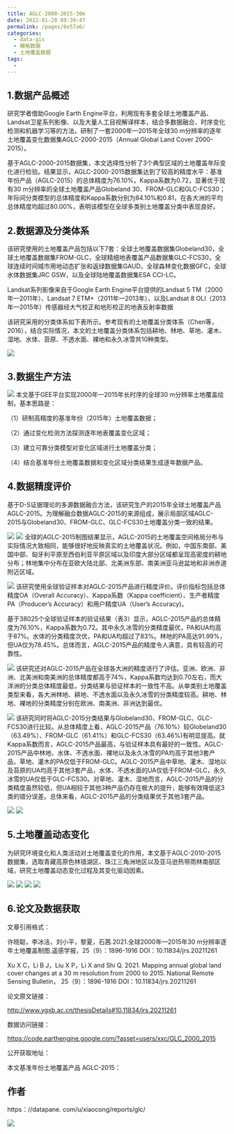 ```yaml
---
title: AGLC-2000-2015-30m
date: 2022-01-28 09:39:47
permalink: /pages/6e57a6/
categories:
  - data-gis
  - 栅格数据
  - 土地覆盖数据
tags:
  - 
---
```

## 1.数据产品概述

研究学者借助Google Earth Engine平台，利用现有多套全球土地覆盖产品、Landsat卫星系列影像、以及大量人工目视解译样本，结合多数据融合、时序变化检测和机器学习等的方法，研制了一套2000年—2015年全球30 m分辨率的逐年土地覆盖变化数据集AGLC-2000-2015（Annual Global Land Cover 2000-2015）。

基于AGLC-2000-2015数据集，本文选择性分析了3个典型区域的土地覆盖年际变化进行检验。结果显示，AGLC-2000-2015数据集达到了较高的精度水平：基准年份产品（AGLC-2015）的总体精度为76.10%，Kappa系数为0.72，显著优于现有30 m分辨率的全球土地覆盖产品Globeland 30、FROM-GLC和GLC-FCS30；年际间分类模型的总体精度和Kappa系数分别为84.10%和0.81，在各大洲的平均总体精度均超过80.00%，表明该模型在全球多类别土地覆盖分类中表现良好。

## 2.数据源及分类体系

该研究使用的土地覆盖产品包括以下7套：全球土地覆盖数据集Globeland30，全球土地覆盖数据集FROM-GLC，全球精细地表覆盖产品数据集GLC-FCS30，全球连续时间城市用地动态扩张和返绿数据集GAUD，全球森林变化数据GFC，全球水体数据集JRC GSW，以及全球陆地覆盖数据集ESA CCI-LC。

Landsat系列影像来自于Google Earth Engine平台提供的Landsat 5 TM（2000年—2011年）、Landsat 7 ETM+（2011年—2013年）、以及Landsat 8 OLI（2013年—2015年）传感器经大气校正和地形校正的地表反射率数据

该研究采用的分类体系如下表所示。参考现有的土地覆盖分类体系（Chen等，2016），结合实际情况，本文的土地覆盖分类体系包括耕地、林地、草地、灌木、湿地、水体、苔原、不透水面、裸地和永久冰雪共10种类型。

![](https://gitee.com/kitmyfaceplease/image_upload/raw/master/image/20220128085442.png)

## 3.数据生产方法

![](https://gitee.com/kitmyfaceplease/image_upload/raw/master/image/20220128085511.png)
本文基于GEE平台实现2000年—2015年长时序的全球30 m分辨率土地覆盖绘制，基本思路是：

（1）研制高精度的基准年份（2015年）土地覆盖数据；

（2）通过变化检测方法探测逐年地表覆盖变化区域；

（3）建立可靠分类模型对变化区域进行土地覆盖分类；

（4）结合基准年份土地覆盖数据和变化区域分类结果生成逐年数据产品。

## 4.数据精度评价

基于D-S证据理论的多源数据融合方法，该研究生产的2015年全球土地覆盖产品AGLC-2015。为理解融合数据AGLC-2015的来源组成，展示局部区域AGLC-2015与Globeland30、FROM-GLC、GLC-FCS30土地覆盖分类一致的结果。

![](https://gitee.com/kitmyfaceplease/image_upload/raw/master/image/20220128085558.png)
![](https://gitee.com/kitmyfaceplease/image_upload/raw/master/image/20220128085618.png)
全球的AGLC-2015制图结果显示，AGLC-2015的土地覆盖空间格局分布与实际情况大致相同，能够很好地反映真实的土地覆盖状况。例如，中国东南部、美国中部、匈牙利平原至西伯利亚平原区域以及印度大部分区域都呈现高密度的耕地分布；林地集中分布在亚欧大陆北部、北美洲东部、南美洲亚马逊盆地和非洲赤道附近区域。

![](https://gitee.com/kitmyfaceplease/image_upload/raw/master/image/20220128085636.png)
该研究使用全球验证样本对AGLC-2015产品进行精度评价。评价指标包括总体精度OA（Overall Accuracy）、Kappa系数（Kappa coefficient）、生产者精度PA（Producer’s Accuracy）和用户精度UA（User’s Accuracy)。

基于38025个全球验证样本的验证结果（表3）显示，AGLC-2015产品的总体精度为76.10%，Kappa系数为0.72。其中永久冰雪的分类精度最优，PA和UA均高于87%。水体的分类精度次优，PA和UA均超过了83%。林地的PA高达91.99%，但UA仅为78.45%。总体而言，AGLC-2015产品的精度令人满意，具有较高的可靠性。

![](https://gitee.com/kitmyfaceplease/image_upload/raw/master/image/20220128085654.png)
该研究还对AGLC-2015产品在全球各大洲的精度进行了评估。亚洲、欧洲、非洲、北美洲和南美洲的总体精度都高于74%，Kappa系数均达到0.70左右，而大洋洲的分类总体精度最低，分类结果与验证样本的一致性不高。从单类别土地覆盖类型来看，各大洲林地、耕地、不透水面以及永久冰雪的分类精度较高。耕地、林地、裸地的分类精度分别在欧洲、南美洲、非洲达到最优。

![](https://gitee.com/kitmyfaceplease/image_upload/raw/master/image/20220128085715.png)
该研究同时将AGLC-2015分类结果与Globeland30、FROM-GLC、GLC-FCS30进行比较。从总体精度上看，AGLC-2015产品（76.10%）较Globeland30（63.49%）、FROM-GLC（61.41%）和GLC-FCS30（63.46%)有明显提高。就Kappa系数而言，AGLC-2015产品最高，与验证样本具有最好的一致性。AGLC-2015产品中林地、水体、不透水面、裸地以及永久冰雪的PA均高于其他3套产品，草地、灌木的PA仅低于FROM-GLC。AGLC-2015产品中草地、灌木、湿地以及苔原的UA均高于其他3套产品，水体、不透水面的UA仅低于FROM-GLC，永久冰雪的UA仅低于GLC-FCS30。对草地、灌木、湿地而言，AGLC-2015产品的分类精度虽然较低，但UA相较于其他3种产品仍存在极大的提升，能够有效降低这3类的错分误差。总体来看，AGLC-2015产品的分类结果优于其他3套产品。

![](https://gitee.com/kitmyfaceplease/image_upload/raw/master/image/20220128085739.png)
![](https://gitee.com/kitmyfaceplease/image_upload/raw/master/image/20220128085802.png)

## 5.土地覆盖动态变化

为研究环境变化和人类活动对土地覆盖变化的作用，本文基于AGLC-2010-2015数据集，选取青藏高原色林错湖区、珠江三角洲地区以及亚马逊热带雨林南部区域，研究土地覆盖动态变化过程及其变化驱动因素。

![](https://gitee.com/kitmyfaceplease/image_upload/raw/master/image/20220128085823.png)
![](https://gitee.com/kitmyfaceplease/image_upload/raw/master/image/20220128085842.png)
![](https://gitee.com/kitmyfaceplease/image_upload/raw/master/image/20220128085901.png)
![](https://gitee.com/kitmyfaceplease/image_upload/raw/master/image/20220128085918.png)

## 6.论文及数据获取

文章引用格式：

许晓聪，李冰洁，刘小平，黎夏，石茜.2021.全球2000年—2015年30 m分辨率逐年土地覆盖制图.遥感学报，25（9）：1896-1916 DOI：10.11834/jrs.20211261

Xu X C，Li B J，Liu X P，Li X and Shi Q. 2021. Mapping annual global land cover changes at a 30 m resolution from 2000 to 2015. National Remote Sensing Bulletin， 25（9）：1896-1916 DOI：10.11834/jrs.20211261

论文原文链接：

http://www.ygxb.ac.cn/thesisDetails#10.11834/jrs.20211261

数据访问链接：

https://code.earthengine.google.com/?asset=users/xxc/GLC_2000_2015

公开获取地址：

本文基准年份土地覆盖产品 AGLC-2015：

## 作者

https：//datapane. com/u/xiaocong/reports/glc/

![](https://gitee.com/kitmyfaceplease/image_upload/raw/master/img/202201160853128.png)
